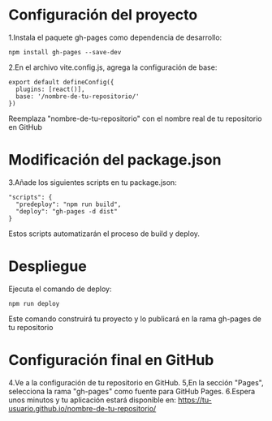 # Configuración del proyecto

1.Instala el paquete gh-pages como dependencia de desarrollo:
```
npm install gh-pages --save-dev
```

2.En el archivo vite.config.js, agrega la configuración de base:
```
export default defineConfig({
  plugins: [react()],
  base: '/nombre-de-tu-repositorio/'
})
```
Reemplaza "nombre-de-tu-repositorio" con el nombre real de tu repositorio en GitHub
# Modificación del package.json
3.Añade los siguientes scripts en tu package.json:
```
"scripts": {
  "predeploy": "npm run build",
  "deploy": "gh-pages -d dist"
}
```
Estos scripts automatizarán el proceso de build y deploy.

# Despliegue
Ejecuta el comando de deploy:
```
npm run deploy
```
Este comando construirá tu proyecto y lo publicará en la rama gh-pages de tu repositorio

# Configuración final en GitHub
4.Ve a la configuración de tu repositorio en GitHub.
5,En la sección "Pages", selecciona la rama "gh-pages" como fuente para GitHub Pages.
6.Espera unos minutos y tu aplicación estará disponible en:
https://tu-usuario.github.io/nombre-de-tu-repositorio/

